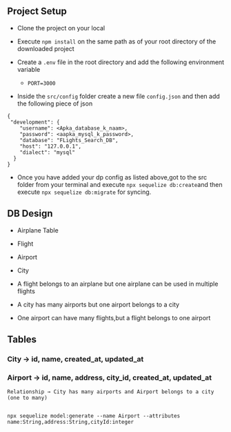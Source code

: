 ## Project Setup
- Clone the project on your local

- Execute `npm install` on the same path as of your root directory of the
downloaded project

- Create a `.env` file in the root directory and add the following environment
variable
  - `PORT=3000`

- Inside the `src/config` folder create a new file `config.json` and then add
the following piece of json

```
{
 "development": {
    "username": <Apka_database_k_naam>,
    "password": <aapka_mysql_k_password>,
    "database": "FLights_Search_DB",
    "host": "127.0.0.1",
    "dialect": "mysql"
  }
}

```

- Once you have added your dp config as listed above,got to the src folder from your terminal and execute `npx sequelize db:create`and then execute `npx sequelize db:migrate` for syncing.


## DB Design

- Airplane Table
- Flight
- Airport
- City

- A flight belongs to an airplane but one airplane can be used in multiple flights
- A city has many airports but one airport belongs to a city
- One airport can have many flights,but a flight belongs to one airport


## Tables


### City → id, name, created_at, updated_at
### Airport -> id, name, address, city_id, created_at, updated_at
    Relationship → City has many airports and Airport belongs to a city (one to many)
```

npx sequelize model:generate --name Airport --attributes name:String,address:String,cityId:integer
```